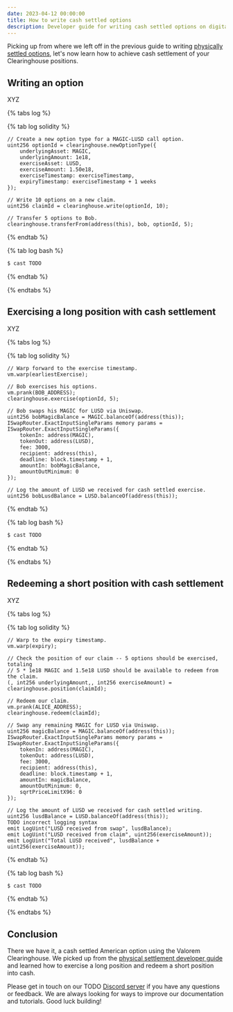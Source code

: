 ```yaml
---
date: 2023-04-12 00:00:00
title: How to write cash settled options
description: Developer guide for writing cash settled options on digital assets with the Valorem Options Clearinghouse.
---
```


Picking up from where we left off in the previous guide to writing [physically settled options](/docs/dev-guide-write-asset-settled), let's now learn how to achieve cash settlement of your Clearinghouse positions.

## Writing an option 

XYZ

{% tabs log %}

{% tab log solidity %}
```solidity
// Create a new option type for a MAGIC-LUSD call option.
uint256 optionId = clearinghouse.newOptionType({
    underlyingAsset: MAGIC,
    underlyingAmount: 1e18,
    exerciseAsset: LUSD,
    exerciseAmount: 1.50e18,
    exerciseTimestamp: exerciseTimestamp,
    expiryTimestamp: exerciseTimestamp + 1 weeks
});

// Write 10 options on a new claim.
uint256 claimId = clearinghouse.write(optionId, 10);

// Transfer 5 options to Bob.
clearinghouse.transferFrom(address(this), bob, optionId, 5);
```
{% endtab %}

{% tab log bash %}
```bash
$ cast TODO
```
{% endtab %}

{% endtabs %}

## Exercising a long position with cash settlement

XYZ

{% tabs log %}

{% tab log solidity %}
```solidity
// Warp forward to the exercise timestamp.
vm.warp(earliestExercise);

// Bob exercises his options.
vm.prank(BOB_ADDRESS);
clearinghouse.exercise(optionId, 5);

// Bob swaps his MAGIC for LUSD via Uniswap.
uint256 bobMagicBalance = MAGIC.balanceOf(address(this));
ISwapRouter.ExactInputSingleParams memory params = ISwapRouter.ExactInputSingleParams({
    tokenIn: address(MAGIC),
    tokenOut: address(LUSD),
    fee: 3000,
    recipient: address(this),
    deadline: block.timestamp + 1,
    amountIn: bobMagicBalance,
    amountOutMinimum: 0
});

// Log the amount of LUSD we received for cash settled exercise.
uint256 bobLusdBalance = LUSD.balanceOf(address(this));
```
{% endtab %}

{% tab log bash %}
```bash
$ cast TODO
```
{% endtab %}

{% endtabs %}

## Redeeming a short position with cash settlement

XYZ

{% tabs log %}

{% tab log solidity %}
```solidity
// Warp to the expiry timestamp.
vm.warp(expiry);

// Check the position of our claim -- 5 options should be exercised, totaling
// 5 * 1e18 MAGIC and 1.5e18 LUSD should be available to redeem from the claim.
(, int256 underlyingAmount,, int256 exerciseAmount) = clearinghouse.position(claimId);

// Redeem our claim.
vm.prank(ALICE_ADDRESS);
clearinghouse.redeem(claimId);

// Swap any remaining MAGIC for LUSD via Uniswap.
uint256 magicBalance = MAGIC.balanceOf(address(this));
ISwapRouter.ExactInputSingleParams memory params = ISwapRouter.ExactInputSingleParams({
    tokenIn: address(MAGIC),
    tokenOut: address(LUSD),
    fee: 3000,
    recipient: address(this),
    deadline: block.timestamp + 1,
    amountIn: magicBalance,
    amountOutMinimum: 0,
    sqrtPriceLimitX96: 0
});

// Log the amount of LUSD we received for cash settled writing.
uint256 lusdBalance = LUSD.balanceOf(address(this));
TODO incorrect logging syntax
emit LogUint("LUSD received from swap", lusdBalance);
emit LogUint("LUSD received from claim", uint256(exerciseAmount));
emit LogUint("Total LUSD received", lusdBalance + uint256(exerciseAmount));
```
{% endtab %}

{% tab log bash %}
```bash
$ cast TODO
```
{% endtab %}

{% endtabs %}

## Conclusion

There we have it, a cash settled American option using the Valorem Clearinghouse. We picked up from the [physical settlement developer guide](/docs/dev-guide-write-asset-settled) and learned how to exercise a long position and redeem a short position into cash.

Please get in touch on our TODO [Discord server](#) if you have any questions or feedback. We are always looking for ways to improve our documentation and tutorials. Good luck building!

